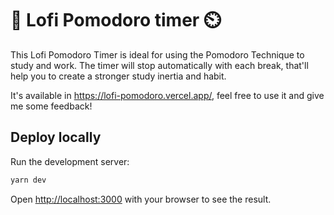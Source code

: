 # 🍅 Lofi Pomodoro timer ⏲️
This Lofi Pomodoro Timer is ideal for using the Pomodoro Technique to study and work. The timer will stop automatically with each break, that'll help you to create a stronger study inertia and habit.

It's available in https://lofi-pomodoro.vercel.app/, feel free to use it and give me some feedback!
## Deploy locally

Run the development server:

```bash
yarn dev
```

Open [http://localhost:3000](http://localhost:3000) with your browser to see the result.



